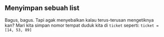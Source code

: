 ## Menyimpan sebuah list

Bagus, bagus. Tapi agak menyebalkan kalau terus-terusan mengetiknya kan? Mari kita simpan nomor tempat duduk kita di `ticket` seperti: `ticket = [14, 53, 89]`